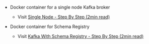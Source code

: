 + Docker container for a single node Kafka broker
  + Visit [Single Node - Step By Step (2min read)](https://github.com/authorjapps/zerocode-docker-factory/wiki/Docker-container-for-a-single-node-Kafka-broker)

+ Docker container for Schema Registry
  + Visit [Kafka With Schema Registry - Step By Step (2min read)](https://github.com/authorjapps/zerocode-docker-factory/wiki/Docker-container-for-Kafka-and-Schema-Registry)

